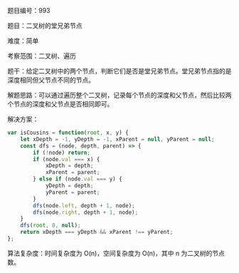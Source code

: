 题目编号：993

题目：二叉树的堂兄弟节点

难度：简单

考察范围：二叉树、遍历

题干：给定二叉树中的两个节点，判断它们是否是堂兄弟节点。堂兄弟节点指的是深度相同但父节点不同的节点。

解题思路：可以通过遍历整个二叉树，记录每个节点的深度和父节点，然后比较两个节点的深度和父节点是否相同即可。

解决方案：

```javascript
var isCousins = function(root, x, y) {
    let xDepth = -1, yDepth = -1, xParent = null, yParent = null;
    const dfs = (node, depth, parent) => {
        if (!node) return;
        if (node.val === x) {
            xDepth = depth;
            xParent = parent;
        } else if (node.val === y) {
            yDepth = depth;
            yParent = parent;
        }
        dfs(node.left, depth + 1, node);
        dfs(node.right, depth + 1, node);
    }
    dfs(root, 0, null);
    return xDepth === yDepth && xParent !== yParent;
};
```

算法复杂度：时间复杂度为 O(n)，空间复杂度为 O(n)，其中 n 为二叉树的节点数。